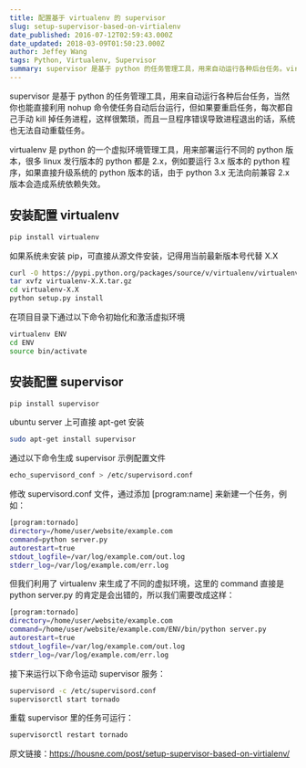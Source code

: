 ```yaml
---
title: 配置基于 virtualenv 的 supervisor
slug: setup-supervisor-based-on-virtialenv
date_published: 2016-07-12T02:59:43.000Z
date_updated: 2018-03-09T01:50:23.000Z
author: Jeffey Wang
tags: Python, Virtualenv, Supervisor
summary: supervisor 是基于 python 的任务管理工具，用来自动运行各种后台任务。virtualenv 是 python 的一个虚拟环境管理工具，用来部署运行不同的 python 版本。
---
```


supervisor 是基于 python 的任务管理工具，用来自动运行各种后台任务，当然你也能直接利用 nohup 命令使任务自动后台运行，但如果要重启任务，每次都自己手动 kill 掉任务进程，这样很繁琐，而且一旦程序错误导致进程退出的话，系统也无法自动重载任务。

virtualenv 是 python 的一个虚拟环境管理工具，用来部署运行不同的 python 版本，很多 linux 发行版本的 python 都是 2.x，例如要运行 3.x 版本的 python 程序，如果直接升级系统的 python 版本的话，由于 python 3.x 无法向前兼容 2.x 版本会造成系统依赖失效。

## 安装配置 virtualenv

```bash
pip install virtualenv
```

如果系统未安装 pip，可直接从源文件安装，记得用当前最新版本号代替 X.X

```bash
curl -O https://pypi.python.org/packages/source/v/virtualenv/virtualenv-X.X.tar.gz
tar xvfz virtualenv-X.X.tar.gz
cd virtualenv-X.X
python setup.py install
```

在项目目录下通过以下命令初始化和激活虚拟环境

```bash
virtualenv ENV
cd ENV
source bin/activate
```

## 安装配置 supervisor

```bash
pip install supervisor
```

ubuntu server 上可直接 apt-get 安装

```bash
sudo apt-get install supervisor
```

通过以下命令生成 supervisor 示例配置文件

```bash
echo_supervisord_conf > /etc/supervisord.conf
```

修改 supervisord.conf 文件，通过添加 [program:name] 来新建一个任务，例如：

```bash
[program:tornado]
directory=/home/user/website/example.com
command=python server.py
autorestart=true
stdout_logfile=/var/log/example.com/out.log
stderr_log=/var/log/example.com/err.log
```

但我们利用了 virtualenv 来生成了不同的虚拟环境，这里的 command 直接是 python server.py 的肯定是会出错的，所以我们需要改成这样：

```bash
[program:tornado]
directory=/home/user/website/example.com
command=/home/user/website/example.com/ENV/bin/python server.py
autorestart=true
stdout_logfile=/var/log/example.com/out.log
stderr_log=/var/log/example.com/err.log
```

接下来运行以下命令运动 supervisor 服务：

```bash
supervisord -c /etc/supervisord.conf
supervisorctl start tornado
```

重载 supervisor 里的任务可运行：

```bash
supervisorctl restart tornado
```

原文链接：https://housne.com/post/setup-supervisor-based-on-virtialenv/
